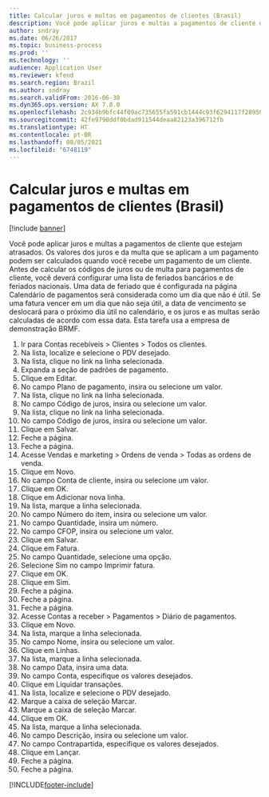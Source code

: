 ```yaml
---
title: Calcular juros e multas em pagamentos de clientes (Brasil)
description: Você pode aplicar juros e multas a pagamentos de cliente que estejam atrasados.
author: sndray
ms.date: 06/26/2017
ms.topic: business-process
ms.prod: ''
ms.technology: ''
audience: Application User
ms.reviewer: kfend
ms.search.region: Brazil
ms.author: sndray
ms.search.validFrom: 2016-06-30
ms.dyn365.ops.version: AX 7.0.0
ms.openlocfilehash: 2c934b9bfc44f09ac735655fa591cb1444c93f6294117f28950566c1cfc7ba18
ms.sourcegitcommit: 42fe9790ddf0bdad911544deaa82123a396712fb
ms.translationtype: HT
ms.contentlocale: pt-BR
ms.lasthandoff: 08/05/2021
ms.locfileid: "6748119"
---
```

# <a name="calculate-interest-and-fines-on-customer-payments-brazil"></a>Calcular juros e multas em pagamentos de clientes (Brasil)

[!include [banner](../../includes/banner.md)]

Você pode aplicar juros e multas a pagamentos de cliente que estejam atrasados. Os valores dos juros e da multa que se aplicam a um pagamento podem ser calculados quando você recebe um pagamento de um cliente. Antes de calcular os códigos de juros ou de multa para pagamentos de cliente, você deverá configurar uma lista de feriados bancários e de feriados nacionais. Uma data de feriado que é configurada na página Calendário de pagamentos será considerada como um dia que não é útil. Se uma fatura vencer em um dia que não seja útil, a data de vencimento se deslocará para o próximo dia útil no calendário, e os juros e as multas serão calculadas de acordo com essa data. Esta tarefa usa a empresa de demonstração BRMF.



1. Ir para Contas recebíveis > Clientes > Todos os clientes.
2. Na lista, localize e selecione o PDV desejado.
3. Na lista, clique no link na linha selecionada.
4. Expanda a seção de padrões de pagamento.
5. Clique em Editar.
6. No campo Plano de pagamento, insira ou selecione um valor.
7. Na lista, clique no link na linha selecionada.
8. No campo Código de juros, insira ou selecione um valor.
9. Na lista, clique no link na linha selecionada.
10. No campo Código de juros, insira ou selecione um valor.
11. Clique em Salvar.
12. Feche a página.
13. Feche a página.
14. Acesse Vendas e marketing > Ordens de venda > Todas as ordens de venda.
15. Clique em Novo.
16. No campo Conta de cliente, insira ou selecione um valor.
17. Clique em OK.
18. Clique em Adicionar nova linha.
19. Na lista, marque a linha selecionada.
20. No campo Número do item, insira ou selecione um valor.
21. No campo Quantidade, insira um número.
22. No campo CFOP, insira ou selecione um valor.
23. Clique em Salvar.
24. Clique em Fatura.
25. No campo Quantidade, selecione uma opção.
26. Selecione Sim no campo Imprimir fatura.
27. Clique em OK.
28. Clique em Sim.
29. Feche a página.
30. Feche a página.
31. Feche a página.
32. Acesse Contas a receber > Pagamentos > Diário de pagamentos.
33. Clique em Novo.
34. Na lista, marque a linha selecionada.
35. No campo Nome, insira ou selecione um valor.
36. Clique em Linhas.
37. Na lista, marque a linha selecionada.
38. No campo Data, insira uma data.
39. No campo Conta, especifique os valores desejados.
40. Clique em Liquidar transações.
41. Na lista, localize e selecione o PDV desejado.
42. Marque a caixa de seleção Marcar.
43. Marque a caixa de seleção Marcar.
44. Clique em OK.
45. Na lista, marque a linha selecionada.
46. No campo Descrição, insira ou selecione um valor.
47. No campo Contrapartida, especifique os valores desejados.
48. Clique em Lançar.
49. Feche a página.
50. Feche a página.



[!INCLUDE[footer-include](../../../includes/footer-banner.md)]